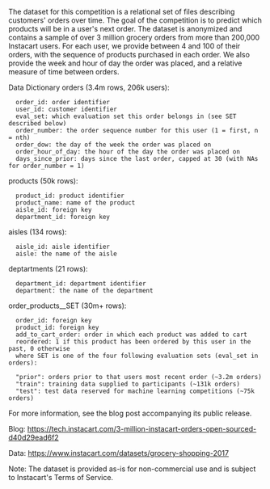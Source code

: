 The dataset for this competition is a relational set of files describing customers' orders over time. The goal of the competition is to predict which products will be in a user's next order. The dataset is anonymized and contains a sample of over 3 million grocery orders from more than 200,000 Instacart users. For each user, we provide between 4 and 100 of their orders, with the sequence of products purchased in each order. We also provide the week and hour of day the order was placed, and a relative measure of time between orders.

Data Dictionary
  orders (3.4m rows, 206k users):

      order_id: order identifier
      user_id: customer identifier
      eval_set: which evaluation set this order belongs in (see SET described below)
      order_number: the order sequence number for this user (1 = first, n = nth)
      order_dow: the day of the week the order was placed on
      order_hour_of_day: the hour of the day the order was placed on
      days_since_prior: days since the last order, capped at 30 (with NAs for order_number = 1)
      
      
  products (50k rows):

      product_id: product identifier
      product_name: name of the product
      aisle_id: foreign key
      department_id: foreign key


aisles (134 rows):

      aisle_id: aisle identifier
      aisle: the name of the aisle


deptartments (21 rows):

      department_id: department identifier
      department: the name of the department


order_products__SET (30m+ rows):

      order_id: foreign key
      product_id: foreign key
      add_to_cart_order: order in which each product was added to cart
      reordered: 1 if this product has been ordered by this user in the past, 0 otherwise
      where SET is one of the four following evaluation sets (eval_set in orders):

      "prior": orders prior to that users most recent order (~3.2m orders)
      "train": training data supplied to participants (~131k orders)
      "test": test data reserved for machine learning competitions (~75k orders)
      
For more information, see the blog post accompanying its public release.
  
  Blog: https://tech.instacart.com/3-million-instacart-orders-open-sourced-d40d29ead6f2
  
  Data: https://www.instacart.com/datasets/grocery-shopping-2017
    
Note: The dataset is provided as-is for non-commercial use and is subject to Instacart's Terms of Service.
